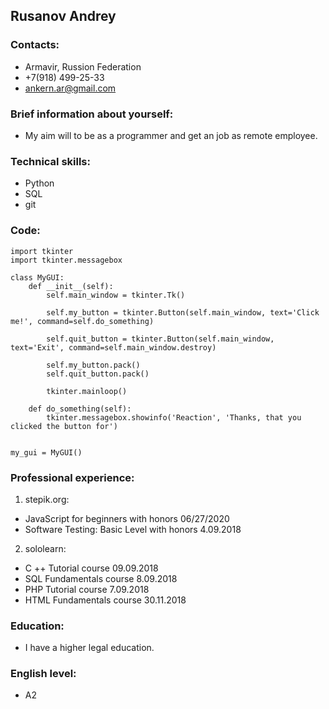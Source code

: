 ##  Rusanov Andrey
### Contacts:
- Armavir, Russion Federation
- +7(918) 499\-25\-33
- ankern.ar@gmail.com

### Brief information about yourself:
- My aim will to be as a programmer and get an job as remote employee.

### Technical skills:
- Python
- SQL
- git

### Code:
```
import tkinter
import tkinter.messagebox

class MyGUI:
    def __init__(self):
        self.main_window = tkinter.Tk()

        self.my_button = tkinter.Button(self.main_window, text='Click me!', command=self.do_something)

        self.quit_button = tkinter.Button(self.main_window, text='Exit', command=self.main_window.destroy)

        self.my_button.pack()
        self.quit_button.pack()

        tkinter.mainloop()

    def do_something(self):
        tkinter.messagebox.showinfo('Reaction', 'Thanks, that you clicked the button for')


my_gui = MyGUI()
```

### Professional experience:
1. stepik.org:
- JavaScript for beginners with honors 06/27/2020
- Software Testing: Basic Level with honors 4.09.2018
2. sololearn:
- C ++ Tutorial course 09.09.2018
- SQL Fundamentals course 8.09.2018
- PHP Tutorial course 7.09.2018
- HTML Fundamentals course 30.11.2018

### Education: 
- I have a higher legal education.

### English level:
- A2